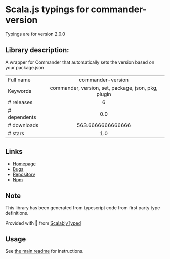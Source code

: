 
# Scala.js typings for commander-version

Typings are for version 2.0.0

## Library description:
A wrapper for Commander that automatically sets the version based on your package.json

|                    |                 |
| ------------------ | :-------------: |
| Full name          | commander-version |
| Keywords           | commander, version, set, package, json, pkg, plugin |
| # releases         | 6 |
| # dependents       | 0.0 |
| # downloads        | 563.6666666666666 |
| # stars            | 1.0 |

## Links
- [Homepage](https://github.com/bconnorwhite/commander-version#readme)
- [Bugs](https://github.com/bconnorwhite/commander-version/issues)
- [Repository](https://github.com/bconnorwhite/commander-version)
- [Npm](https://www.npmjs.com/package/commander-version)
    


## Note
This library has been generated from typescript code from first party type definitions.

Provided with :purple_heart: from [ScalablyTyped](https://github.com/oyvindberg/ScalablyTyped)

## Usage
See [the main readme](../../readme.md) for instructions.


